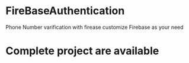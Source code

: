 # FireBaseAuthentication
Phone Number varification with firease
customize Firebase as your need

# Complete project are available
